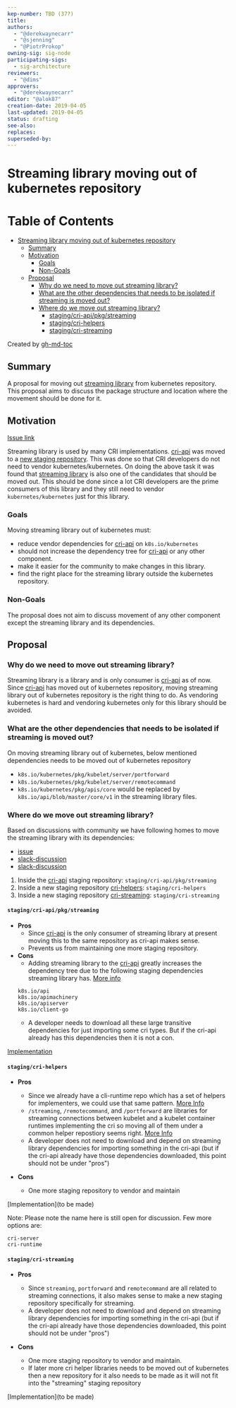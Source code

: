 ```yaml
---
kep-number: TBD (37?)
title:
authors:
  - "@derekwaynecarr"
  - "@sjenning"
  - "@PiotrProkop"
owning-sig: sig-node
participating-sigs:
  - sig-architecture
reviewers:
  - "@dims"
approvers:
  - "@derekwaynecarr"
editor: "@alok87"
creation-date: 2019-04-05
last-updated: 2019-04-05
status: drafting
see-also:
replaces:
superseded-by:
---
```


# Streaming library moving out of kubernetes repository

Table of Contents
=================

   * [Streaming library moving out of kubernetes repository](#streaming-library-moving-out-of-kubernetes-repository)
      * [Summary](#summary)
      * [Motivation](#motivation)
         * [Goals](#goals)
         * [Non-Goals](#non-goals)
      * [Proposal](#proposal)
         * [Why do we need to move out streaming library?](#why-do-we-need-to-move-out-streaming-library)
         * [What are the other dependencies that needs to be isolated if streaming is moved out?](#what-are-the-other-dependencies-that-needs-to-be-isolated-if-streaming-is-moved-out)
         * [Where do we move out streaming library?](#where-do-we-move-out-streaming-library)
            * [staging/cri-api/pkg/streaming](#stagingcri-apipkgstreaming)
            * [staging/cri-helpers](#stagingcri-helpers)
            * [staging/cri-streaming](#stagingcri-streaming)

Created by [gh-md-toc](https://github.com/ekalinin/github-markdown-toc)

## Summary

A proposal for moving out [streaming library](https://github.com/kubernetes/kubernetes/tree/master/pkg/kubelet/server/streaming) from kubernetes repository. This proposal aims to discuss the package structure and location where the movement should be done for it.

## Motivation

[Issue link](https://github.com/kubernetes/kubernetes/issues/75828)

Streaming library is used by many CRI implementations. [cri-api](https://github.com/kubernetes/cri-api) was moved to a [new staging repository](https://github.com/kubernetes/kubernetes/pull/75531). This was done so that CRI developers do not need to vendor kubernetes/kubernetes. On doing the above task it was found that [streaming library](https://github.com/kubernetes/kubernetes/tree/master/pkg/kubelet/server/streaming) is also one of the candidates that should be moved out. This should be done since a lot CRI developers are the prime consumers of this library and they still need to vendor `kubernetes/kubernetes` just for this library.

### Goals

Moving streaming library out of kubernetes must:
* reduce vendor dependencies for [cri-api](https://github.com/kubernetes/cri-api) on `k8s.io/kubernetes`
* should not increase the dependency tree for [cri-api](https://github.com/kubernetes/cri-api) or any other component.
* make it easier for the community to make changes in this library.
* find the right place for the streaming library outside the kubernetes repository.

### Non-Goals

The proposal does not aim to discuss movement of any other component except the streaming library and its dependencies.

## Proposal

### Why do we need to move out streaming library?

Streaming library is a library and is only consumer is [cri-api](https://github.com/kubernetes/cri-api) as of now. Since [cri-api](https://github.com/kubernetes/cri-api) has moved out of kubernetes repository, moving streaming library out of kubernetes repository is the right thing to do. As vendoring kubernetes is hard and vendoring kubernetes only for this library should be avoided.

### What are the other dependencies that needs to be isolated if streaming is moved out?

On moving streaming library out of kubernetes, below mentioned dependencies needs to be moved out of kubernetes repository

* `k8s.io/kubernetes/pkg/kubelet/server/portforward`
* `k8s.io/kubernetes/pkg/kubelet/server/remotecommand`
* `k8s.io/kubernetes/pkg/apis/core` would be replaced by `k8s.io/api/blob/master/core/v1` in the streaming library files.

### Where do we move out streaming library?

Based on discussions with community we have following homes to move the streaming library with its dependencies:
- [issue](https://github.com/kubernetes/kubernetes/issues/75828)
- [slack-discussion](https://kubernetes.slack.com/archives/C0BP8PW9G/p1554395402082400)
- [slack-discussion](https://kubernetes.slack.com/archives/C0BP8PW9G/p1553777162006400)

1. Inside the [cri-api](https://github.com/kubernetes/cri-api) staging repository: `staging/cri-api/pkg/streaming`
2. Inside a new staging repository [cri-helpers](httpss://github.com/kubernetes/cri-helpers): `staging/cri-helpers`
3. Inside a new staging repository [cri-streaming](httpss://github.com/kubernetes/cri-helpers): `staging/cri-streaming`

#### `staging/cri-api/pkg/streaming`

* **Pros**
  * Since [cri-api](https://github.com/kubernetes/cri-api) is the only consumer of streaming library at present moving this to the same repository as cri-api makes sense.
  * Prevents us from maintaining one more staging repository.
* **Cons**
  * Adding streaming library to the [cri-api](https://github.com/kubernetes/cri-api) greatly increases the dependency tree due to the following staging dependencies streaming library has. [More info](https://github.com/kubernetes/kubernetes/issues/75828#issuecomment-479951324)
  ```
  k8s.io/api
  k8s.io/apimachinery
  k8s.io/apiserver
  k8s.io/client-go
  ```
  * A developer needs to download all these large transitive dependencies for just importing some cri types. But if the cri-api already has this dependencies then it is not a con.

[Implementation](https://github.com/kubernetes/kubernetes/pull/76090)

#### `staging/cri-helpers`

* **Pros**
  * Since we already have a cli-runtime repo which has a set of helpers for implementers, we could use that same pattern. [More Info](https://github.com/kubernetes/kubernetes/issues/75828#issuecomment-477594093)
  * `/streaming`, `/remotecommand`, and `/portforward` are libraries for streaming connections between kubelet and a kubelet container runtimes implementing the cri so moving all of them under a common helper repostiory seems right. [More Info](https://github.com/kubernetes/kubernetes/issues/75828#issuecomment-477609283)
  * A developer does not need to download and depend on streaming library dependencies for importing something in the cri-api (but if the cri-api already have those dependencies downloaded, this point should not be under "pros")

* **Cons**
  * One more staging repository to vendor and maintain

[Implementation](to be made)

Note: Please note the name here is still open for discussion. Few more options are:
```
cri-server
cri-runtime
```

#### `staging/cri-streaming`

* **Pros**
  * Since `streaming`, `portforward` and `remotecommand` are all related to streaming connections, it also makes sense to make a new staging repository specifically for streaming.
  * A developer does not need to download and depend on streaming library dependencies for importing something in the cri-api (but if the cri-api already have those dependencies downloaded, this point should not be under "pros")

* **Cons**
  * One more staging repository to vendor and maintain.
  * If later more cri helper libraries needs to be moved out of kubernetes then a new repository for it also needs to be made as it will not fit into the "streaming" staging repository

[Implementation](to be made)
